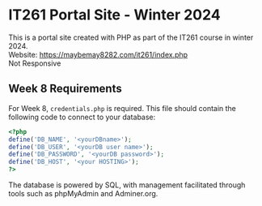 # IT261 Portal Site - Winter 2024

This is a portal site created with PHP as part of the IT261 course in winter 2024. <br>
Website: https://maybemay8282.com/it261/index.php <br>
Not Responsive
## Week 8 Requirements
For Week 8, `credentials.php` is required. This file should contain the following code to connect to your database:

```php
<?php
define('DB_NAME', '<yourDBname>');
define('DB_USER', '<yourDB user name>');
define('DB_PASSWORD', '<yourDB password>');
define('DB_HOST', '<your HOSTING>');
?>
```
The database is powered by SQL, with management facilitated through tools such as phpMyAdmin and Adminer.org.


